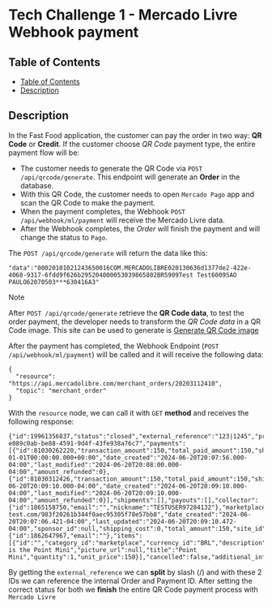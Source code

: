 # Tech Challenge 1 - Mercado Livre Webhook payment

## Table of Contents

- [Table of Contents](#table-of-contents)
- [Description](#description)


## Description

In the Fast Food application, the customer can pay the order in two way: **QR Code** or **Credit**.
If the customer choose *QR Code* payment type, the entire payment flow will be:

 - The customer needs to generate the QR Code via `POST /api/qrcode/generate`. This endpoint will generate an **Order** in the database.
 - With this QR Code, the customer needs to open `Mercado Pago` app and scan the QR Code to make the payment.
 - When the payment completes, the Webhook `POST /api/webhook/ml/payment` will receive the Mercado Livre data.
 - After the Webhook completes, the *Order* will finish the payment and will change the status to `Pago`.

The `POST /api/qrcode/generate` will return the data like this:

```
"data":"00020101021243650016COM.MERCADOLIBRE020130636d1377de2-422e-4068-9317-6fdd9f626b295204000053039865802BR5909Test Test6009SAO PAULO62070503***630416A3"
```

> [!NOTE]  
> After `POST /api/qrcode/generate` retrieve the **QR Code data**, to test the order payment, the developer needs to transform the *QR Code data* in a QR Code image. This site can be used to generate is [Generate QR Code image](https://br.qr-code-generator.com/)

After the payment has completed, the Webhook Endpoint (`POST /api/webhook/ml/payment`) will be called and it will receive the following data:

```
{
  "resource": "https://api.mercadolibre.com/merchant_orders/20203112410",
  "topic": "merchant_order"
}
```

With the `resource` node, we can call it with `GET` **method** and receives the following response:

```
{"id":19961356837,"status":"closed","external_reference":"123|1245","preference_id":"1865158750-e089c0ab-be88-4591-9d4f-43fe938a76c7","payments":[{"id":81030262220,"transaction_amount":150,"total_paid_amount":150,"shipping_cost":0,"currency_id":"BRL","status":"rejected","status_detail":"cc_rejected_other_reason","operation_type":"regular_payment","date_approved":"0001-01-01T00:00:00.000+00:00","date_created":"2024-06-20T20:07:56.000-04:00","last_modified":"2024-06-20T20:08:00.000-04:00","amount_refunded":0},{"id":81030312426,"transaction_amount":150,"total_paid_amount":150,"shipping_cost":0,"currency_id":"BRL","status":"approved","status_detail":"accredited","operation_type":"regular_payment","date_approved":"2024-06-20T20:09:10.000-04:00","date_created":"2024-06-20T20:09:10.000-04:00","last_modified":"2024-06-20T20:09:10.000-04:00","amount_refunded":0}],"shipments":[],"payouts":[],"collector":{"id":1865158750,"email":"","nickname":"TESTUSER97284132"},"marketplace":"NONE","notification_url":"https://webhook-test.com/983f20261b344f0aec95305f78e57bb8","date_created":"2024-06-20T20:07:06.421-04:00","last_updated":"2024-06-20T20:09:10.472-04:00","sponsor_id":null,"shipping_cost":0,"total_amount":150,"site_id":"MLB","paid_amount":150,"refunded_amount":0,"payer":{"id":1862647967,"email":""},"items":[{"id":"","category_id":"marketplace","currency_id":"BRL","description":"This is the Point Mini","picture_url":null,"title":"Point Mini","quantity":1,"unit_price":150}],"cancelled":false,"additional_info":"","application_id":null,"is_test":true,"order_status":"paid","client_id":"4523867654733557"}
```

By getting the `external_reference` we can **split** by slash (/) and with these 2 IDs we can reference the internal Order and Payment ID.
After setting the correct status for both we **finish** the entire QR Code payment process with `Mercado Livre`
